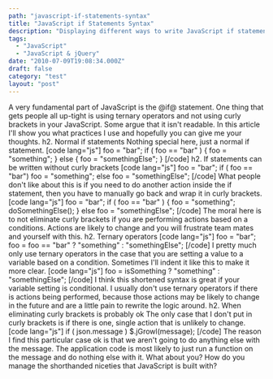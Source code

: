 ```yaml
---
path: "javascript-if-statements-syntax"
title: "JavaScript if Statements Syntax"
description: "Displaying different ways to write JavaScript if statements."
tags: 
  - "JavaScript"
  - "JavaScript & jQuery"
date: "2010-07-09T19:08:34.000Z"
draft: false
category: "test"
layout: "post"
---
```


A very fundamental part of JavaScript is the @if@ statement. One thing that gets people all up-tight is using ternary operators and not using curly brackets in your JavaScript. Some argue that it isn't readable. In this article I'll show you what practices I use and hopefully you can give me your thoughts. h2. Normal if statements Nothing special here, just a normal if statement. \[code lang="js"\] foo = "bar"; if ( foo == "bar" ) { foo = "something"; } else { foo = "somethingElse"; } \[/code\] h2. If statements can be written without curly brackets \[code lang="js"\] foo = "bar"; if ( foo == "bar") foo = "something"; else foo = "somethingElse"; \[/code\] What people don't like about this is if you need to do another action inside the if statement, then you have to manually go back and wrap it in curly brackets. \[code lang="js"\] foo = "bar"; if ( foo == "bar" ) { foo = "something"; doSomethingElse(); } else foo = "somethingElse"; \[/code\] The moral here is to not eliminate curly brackets if you are performing actions based on a conditions. Actions are likely to change and you will frustrate team mates and yourself with this. h2. Ternary operators \[code lang="js"\] foo = "bar"; foo = foo == "bar" ? "something" : "somethingElse"; \[/code\] I pretty much only use ternary operators in the case that you are setting a value to a variable based on a condition. Sometimes I'll indent it like this to make it more clear. \[code lang="js"\] foo = isSomething ? "something" : "somethingElse"; \[/code\] I think this shortened syntax is great if your variable setting is conditional. I usually don't use ternary operators if there is actions being performed, because those actions may be likely to change in the future and are a little pain to rewrite the logic around. h2. When eliminating curly brackets is probably ok The only case that I don't put in curly brackets is if there is one, single action that is unlikely to change. \[code lang="js"\] if ( json.message ) $.jGrowl(message); \[/code\] The reason I find this particular case ok is that we aren't going to do anything else with the message. The application code is most likely to just run a function on the message and do nothing else with it. What about you? How do you manage the shorthanded niceties that JavaScript is built with?